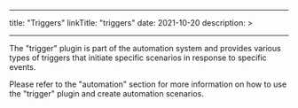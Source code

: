 
---
title: "Triggers"
linkTitle: "triggers"
date: 2021-10-20
description: >
  
---

The "trigger" plugin is part of the automation system and provides various types of triggers that initiate specific scenarios in response to specific events.

Please refer to the "automation" section for more information on how to use the "trigger" plugin and create automation scenarios.
